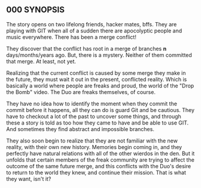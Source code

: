 ## 000 SYNOPSIS

The story opens on two lifelong friends, hacker mates, bffs.  They are playing with GIT when all of a sudden there are apocolyptic people and music everywhere.  There has been a merge conflict!

They discover that the conflict has root in a merge of branches **n** days/months/years ago.  But, there is a mystery.  Neither of them committed that merge.  At least, not yet.

Realizing that the current conflict is caused by some merge they make in the future, they must wait it out in the present, conflicted reality.  Which is basically a world where people are freaks and proud, the world of the "Drop the Bomb" video.  The Duo are freaks themselves, of course.

They have no idea how to identify the moment when they commit the commit before it happens, all they can do is guard Git and be cautious.  They have to checkout a lot of the past to uncover some things, and through these a story is told as too how they came to have and be able to use GIT.  And sometimes they find abstract and impossible branches.

They also soon begin to realize that they are not familiar with the new reality, with their own new history.  Memories begin coming in, and they perfectly have natural relations with all of the other wierdos in the den. But it unfolds that certain members of the freak community are trying to affect the outcome of the same future merge, and this conflicts with the Duo's desire to return to the world they knew, and continue their mission.  That is what they want, isn't it?
